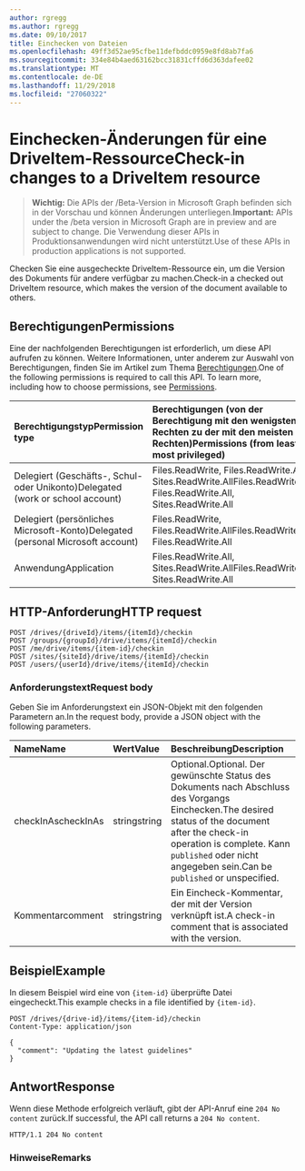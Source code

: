 ```yaml
---
author: rgregg
ms.author: rgregg
ms.date: 09/10/2017
title: Einchecken von Dateien
ms.openlocfilehash: 49ff3d52ae95cfbe11defbddc0959e8fd8ab7fa6
ms.sourcegitcommit: 334e84b4aed63162bcc31831cffd6d363dafee02
ms.translationtype: MT
ms.contentlocale: de-DE
ms.lasthandoff: 11/29/2018
ms.locfileid: "27060322"
---
```

# <a name="check-in-changes-to-a-driveitem-resource"></a><span data-ttu-id="25d01-102">Einchecken-Änderungen für eine DriveItem-Ressource</span><span class="sxs-lookup"><span data-stu-id="25d01-102">Check-in changes to a DriveItem resource</span></span>

> <span data-ttu-id="25d01-103">**Wichtig:** Die APIs der /Beta-Version in Microsoft Graph befinden sich in der Vorschau und können Änderungen unterliegen.</span><span class="sxs-lookup"><span data-stu-id="25d01-103">**Important:** APIs under the /beta version in Microsoft Graph are in preview and are subject to change.</span></span> <span data-ttu-id="25d01-104">Die Verwendung dieser APIs in Produktionsanwendungen wird nicht unterstützt.</span><span class="sxs-lookup"><span data-stu-id="25d01-104">Use of these APIs in production applications is not supported.</span></span>

<span data-ttu-id="25d01-105">Checken Sie eine ausgecheckte DriveItem-Ressource ein, um die Version des Dokuments für andere verfügbar zu machen.</span><span class="sxs-lookup"><span data-stu-id="25d01-105">Check-in a checked out DriveItem resource, which makes the version of the document available to others.</span></span>

## <a name="permissions"></a><span data-ttu-id="25d01-106">Berechtigungen</span><span class="sxs-lookup"><span data-stu-id="25d01-106">Permissions</span></span>

<span data-ttu-id="25d01-p102">Eine der nachfolgenden Berechtigungen ist erforderlich, um diese API aufrufen zu können. Weitere Informationen, unter anderem zur Auswahl von Berechtigungen, finden Sie im Artikel zum Thema [Berechtigungen](/graph/permissions-reference).</span><span class="sxs-lookup"><span data-stu-id="25d01-p102">One of the following permissions is required to call this API. To learn more, including how to choose permissions, see [Permissions](/graph/permissions-reference).</span></span>

|<span data-ttu-id="25d01-109">Berechtigungstyp</span><span class="sxs-lookup"><span data-stu-id="25d01-109">Permission type</span></span>      | <span data-ttu-id="25d01-110">Berechtigungen (von der Berechtigung mit den wenigsten Rechten zu der mit den meisten Rechten)</span><span class="sxs-lookup"><span data-stu-id="25d01-110">Permissions (from least to most privileged)</span></span>              |
|:--------------------|:---------------------------------------------------------|
|<span data-ttu-id="25d01-111">Delegiert (Geschäfts-, Schul- oder Unikonto)</span><span class="sxs-lookup"><span data-stu-id="25d01-111">Delegated (work or school account)</span></span> | <span data-ttu-id="25d01-112">Files.ReadWrite, Files.ReadWrite.All, Sites.ReadWrite.All</span><span class="sxs-lookup"><span data-stu-id="25d01-112">Files.ReadWrite, Files.ReadWrite.All, Sites.ReadWrite.All</span></span>    |
|<span data-ttu-id="25d01-113">Delegiert (persönliches Microsoft-Konto)</span><span class="sxs-lookup"><span data-stu-id="25d01-113">Delegated (personal Microsoft account)</span></span> | <span data-ttu-id="25d01-114">Files.ReadWrite, Files.ReadWrite.All</span><span class="sxs-lookup"><span data-stu-id="25d01-114">Files.ReadWrite, Files.ReadWrite.All</span></span>    |
|<span data-ttu-id="25d01-115">Anwendung</span><span class="sxs-lookup"><span data-stu-id="25d01-115">Application</span></span> | <span data-ttu-id="25d01-116">Files.ReadWrite.All, Sites.ReadWrite.All</span><span class="sxs-lookup"><span data-stu-id="25d01-116">Files.ReadWrite.All, Sites.ReadWrite.All</span></span> |

## <a name="http-request"></a><span data-ttu-id="25d01-117">HTTP-Anforderung</span><span class="sxs-lookup"><span data-stu-id="25d01-117">HTTP request</span></span>

<!-- { "blockType": "ignored" } -->

```http
POST /drives/{driveId}/items/{itemId}/checkin
POST /groups/{groupId}/drive/items/{itemId}/checkin
POST /me/drive/items/{item-id}/checkin
POST /sites/{siteId}/drive/items/{itemId}/checkin
POST /users/{userId}/drive/items/{itemId}/checkin
```

### <a name="request-body"></a><span data-ttu-id="25d01-118">Anforderungstext</span><span class="sxs-lookup"><span data-stu-id="25d01-118">Request body</span></span>

<span data-ttu-id="25d01-119">Geben Sie im Anforderungstext ein JSON-Objekt mit den folgenden Parametern an.</span><span class="sxs-lookup"><span data-stu-id="25d01-119">In the request body, provide a JSON object with the following parameters.</span></span>


|   <span data-ttu-id="25d01-120">Name</span><span class="sxs-lookup"><span data-stu-id="25d01-120">Name</span></span>    | <span data-ttu-id="25d01-121">Wert</span><span class="sxs-lookup"><span data-stu-id="25d01-121">Value</span></span>  |                                                <span data-ttu-id="25d01-122">Beschreibung</span><span class="sxs-lookup"><span data-stu-id="25d01-122">Description</span></span>                                                |
| :-------- | :----- | :-------------------------------------------------------------------------------------------------------- |
| <span data-ttu-id="25d01-123">checkInAs</span><span class="sxs-lookup"><span data-stu-id="25d01-123">checkInAs</span></span> | <span data-ttu-id="25d01-124">string</span><span class="sxs-lookup"><span data-stu-id="25d01-124">string</span></span> | <span data-ttu-id="25d01-125">Optional.</span><span class="sxs-lookup"><span data-stu-id="25d01-125">Optional.</span></span> <span data-ttu-id="25d01-126">Der gewünschte Status des Dokuments nach Abschluss des Vorgangs Einchecken.</span><span class="sxs-lookup"><span data-stu-id="25d01-126">The desired status of the document after the check-in operation is complete.</span></span> <span data-ttu-id="25d01-127">Kann `published` oder nicht angegeben sein.</span><span class="sxs-lookup"><span data-stu-id="25d01-127">Can be `published` or unspecified.</span></span> |
| <span data-ttu-id="25d01-128">Kommentar</span><span class="sxs-lookup"><span data-stu-id="25d01-128">comment</span></span>   | <span data-ttu-id="25d01-129">string</span><span class="sxs-lookup"><span data-stu-id="25d01-129">string</span></span> | <span data-ttu-id="25d01-130">Ein Eincheck-Kommentar, der mit der Version verknüpft ist.</span><span class="sxs-lookup"><span data-stu-id="25d01-130">A check-in comment that is associated with the version.</span></span>                                                   |

## <a name="example"></a><span data-ttu-id="25d01-131">Beispiel</span><span class="sxs-lookup"><span data-stu-id="25d01-131">Example</span></span>

<span data-ttu-id="25d01-132">In diesem Beispiel wird eine von `{item-id}` überprüfte Datei eingecheckt.</span><span class="sxs-lookup"><span data-stu-id="25d01-132">This example checks in a file identified by `{item-id}`.</span></span>

<!-- { "blockType": "request", "name": "checkin-item", "scopes": "files.readwrite", "target": "action" } -->

```http
POST /drives/{drive-id}/items/{item-id}/checkin
Content-Type: application/json

{
  "comment": "Updating the latest guidelines"
}
```

## <a name="response"></a><span data-ttu-id="25d01-133">Antwort</span><span class="sxs-lookup"><span data-stu-id="25d01-133">Response</span></span>

<span data-ttu-id="25d01-134">Wenn diese Methode erfolgreich verläuft, gibt der API-Anruf eine `204 No content` zurück.</span><span class="sxs-lookup"><span data-stu-id="25d01-134">If successful, the API call returns a `204 No content`.</span></span>

<!-- { "blockType": "response" } -->

```http
HTTP/1.1 204 No content
```

### <a name="remarks"></a><span data-ttu-id="25d01-135">Hinweise</span><span class="sxs-lookup"><span data-stu-id="25d01-135">Remarks</span></span>


[item-resource]: ../resources/driveitem.md

<!-- {
  "type": "#page.annotation",
  "description": "Create a copy of an existing item.",
  "keywords": "copy existing item",
  "section": "documentation",
  "tocPath": "Items/Copy"
} -->
